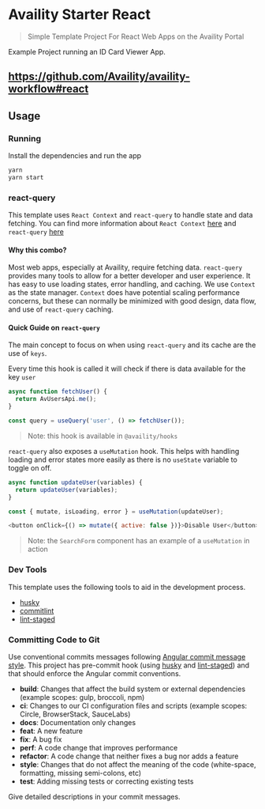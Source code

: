 # Availity Starter React

> Simple Template Project For React Web Apps on the Availity Portal

Example Project running an ID Card Viewer App.

## https://github.com/Availity/availity-workflow#react

## Usage

### Running

Install the dependencies and run the app

```bash
yarn
yarn start
```

### react-query

This template uses `React Context` and `react-query` to handle state and data fetching. You can find more information about `React Context` [here](https://reactjs.org/docs/hooks-reference.html#usecontext) and `react-query` [here](https://react-query.tanstack.com/)

#### Why this combo?

Most web apps, especially at Availity, require fetching data. `react-query` provides many tools to allow for a better developer and user experience. It has easy to use loading states, error handling, and caching. We use `Context` as the state manager. `Context` does have potential scaling performance concerns, but these can normally be minimized with good design, data flow, and use of `react-query` caching.

#### Quick Guide on `react-query`

The main concept to focus on when using `react-query` and its cache are the use of `keys`.

Every time this hook is called it will check if there is data available for the key `user`

```js
async function fetchUser() {
  return AvUsersApi.me();
}

const query = useQuery('user', () => fetchUser());
```

> Note: this hook is available in `@availity/hooks`

`react-query` also exposes a `useMutation` hook. This helps with handling loading and error states more easily as there is no `useState` variable to toggle on off.

```js
async function updateUser(variables) {
  return updateUser(variables);
}

const { mutate, isLoading, error } = useMutation(updateUser);

<button onClick={() => mutate({ active: false })}>Disable User</button>;
```

> Note: the `SearchForm` component has an example of a `useMutation` in action

### Dev Tools

This template uses the following tools to aid in the development process.

- [husky](https://github.com/typicode/husky#readme)
- [commitlint](https://github.com/conventional-changelog/commitlint#readme)
- [lint-staged](https://github.com/okonet/lint-staged#readme)

### Committing Code to Git

Use conventional commits messages following [Angular commit message style](https://github.com/angular/angular/blob/master/CONTRIBUTING.md). This project has pre-commit hook (using [husky](https://github.com/typicode/husky) and [lint-staged](https://github.com/okonet/lint-staged)) and that should enforce the Angular commit conventions.

- **build**: Changes that affect the build system or external dependencies (example scopes: gulp, broccoli, npm)
- **ci**: Changes to our CI configuration files and scripts (example scopes: Circle, BrowserStack, SauceLabs)
- **docs**: Documentation only changes
- **feat**: A new feature
- **fix**: A bug fix
- **perf**: A code change that improves performance
- **refactor**: A code change that neither fixes a bug nor adds a feature
- **style**: Changes that do not affect the meaning of the code (white-space, formatting, missing semi-colons, etc)
- **test**: Adding missing tests or correcting existing tests

Give detailed descriptions in your commit messages.
